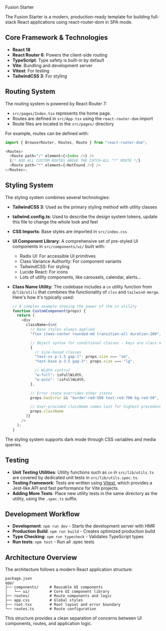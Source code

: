  Fusion Starter

The Fusion Starter is a modern, production-ready template for building full-stack React applications using react-router-dom in SPA mode.

## Core Framework & Technologies

- **React 18**
- **React Router 6**: Powers the client-side routing
- **TypeScript**: Type safety is built-in by default
- **Vite**: Bundling and development server
- **Vitest**: For testing
- **TailwindCSS 3**: For styling

## Routing System

The routing system is powered by React Router 7:

- `src/pages/Index.tsx` represents the home page.
- Routes are defined in `src/App.tsx` using the `react-router-dom` import
- Route files are located in the `src/pages/` directory

For example, routes can be defined with:

```typescript
import { BrowserRouter, Routes, Route } from "react-router-dom";

<Routes>
  <Route path="/" element={<Index />} />
  {/* ADD ALL CUSTOM ROUTES ABOVE THE CATCH-ALL "*" ROUTE */}
  <Route path="*" element={<NotFound />} />
</Routes>;
```

## Styling System

The styling system combines several technologies:

- **TailwindCSS 3**: Used as the primary styling method with utility classes
- **tailwind.config.ts**: Used to describe the design system tokens, update this file to change the whole look and feel
- **CSS Imports**: Base styles are imported in `src/index.css`
- **UI Component Library**: A comprehensive set of pre-styled UI components in `src/components/ui/` built with:
  - Radix UI: For accessible UI primitives
  - Class Variance Authority: For component variants
  - TailwindCSS: For styling
  - Lucide React: For icons
  - Lots of utility components, like carousels, calendar, alerts...
- **Class Name Utility**: The codebase includes a `cn` utility function from `@/lib/utils` that combines the functionality of `clsx` and `tailwind-merge`. Here's how it's typically used:

  ```typescript
  // A complex example showing the power of the cn utility
  function CustomComponent(props) {
    return (
      <div
        className={cn(
          // Base styles always applied
          "flex items-center rounded-md transition-all duration-200",

          // Object syntax for conditional classes - keys are class names, values are boolean expressions
          {
            // Size-based classes
            "text-xs p-1.5 gap-1": props.size === "sm",
            "text-base p-3.5 gap-3": props.size === "lg",

            // Width control
            "w-full": isFullWidth,
            "w-auto": !isFullWidth,
          },

          // Error state overrides other states
          props.hasError && "border-red-500 text-red-700 bg-red-50",

          // User-provided className comes last for highest precedence
          props.className
        )}
      />
    );
  }
  ```

The styling system supports dark mode through CSS variables and media queries.

## Testing

- **Unit Testing Utilities**: Utility functions such as `cn` in `src/lib/utils.ts` are covered by dedicated unit tests in `src/lib/utils.spec.ts`.
- **Testing Framework**: Tests are written using [Vitest](https://vitest.dev/), which provides a Jest-like API and fast performance for Vite projects.
- **Adding More Tests**: Place new utility tests in the same directory as the utility, using the `.spec.ts` suffix.

## Development Workflow

- **Development**: `npm run dev` - Starts the development server with HMR
- **Production Build**: `npm run build` - Creates optimized production build
- **Type Checking**: `npm run typecheck` - Validates TypeScript types
- **Run tests**: `npm test` - Run all .spec tests

## Architecture Overview

The architecture follows a modern React application structure:

```
package.json
app/
├── components/     # Reusable UI components
│   └── ui/         # Core UI component library
├── routes/         # Route components and logic
├── app.css         # Global styles
├── root.tsx        # Root layout and error boundary
└── routes.ts       # Route configuration
```

This structure provides a clean separation of concerns between UI components, routes, and application logic.
